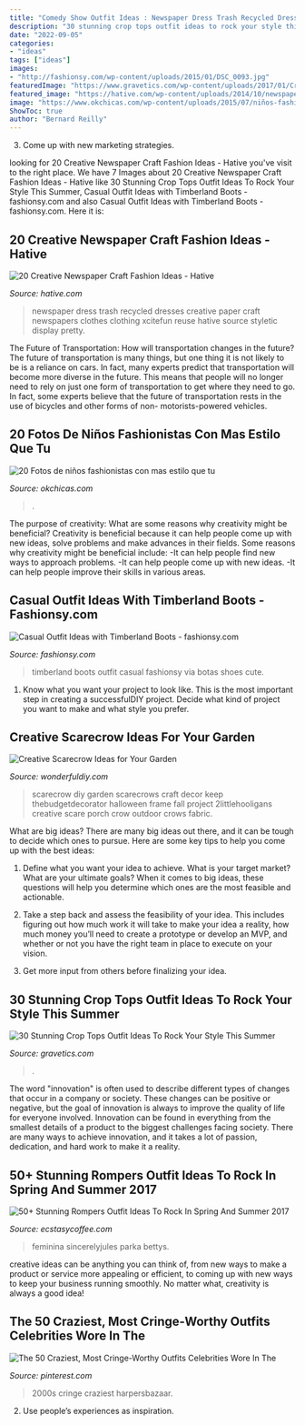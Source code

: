 ```yaml
---
title: "Comedy Show Outfit Ideas : Newspaper Dress Trash Recycled Dresses Creative Paper Craft Newspapers Clothes Clothing Xcitefun Reuse Hative Source Styletic Display Pretty"
description: "30 stunning crop tops outfit ideas to rock your style this summer"
date: "2022-09-05"
categories:
- "ideas"
tags: ["ideas"]
images:
- "http://fashionsy.com/wp-content/uploads/2015/01/DSC_0093.jpg"
featuredImage: "https://www.gravetics.com/wp-content/uploads/2017/01/Crop-Top-Outfit-Ideas33.jpg"
featured_image: "https://hative.com/wp-content/uploads/2014/10/newspaper-craft-fashion-ideas/15-creative-newspaper-craft-fashion-ideas.jpg"
image: "https://www.okchicas.com/wp-content/uploads/2015/07/niños-fashionistas-10.jpg"
ShowToc: true
author: "Bernard Reilly"
---
```



3. Come up with new marketing strategies.

	

		
looking for 20 Creative Newspaper Craft Fashion Ideas - Hative you've visit to the right place. We have 7 Images about 20 Creative Newspaper Craft Fashion Ideas - Hative like 30 Stunning Crop Tops Outfit Ideas To Rock Your Style This Summer, Casual Outfit Ideas with Timberland Boots - fashionsy.com and also Casual Outfit Ideas with Timberland Boots - fashionsy.com. Here it is:
		
    
## 20 Creative Newspaper Craft Fashion Ideas - Hative

<img loading=lazy src="https://hative.com/wp-content/uploads/2014/10/newspaper-craft-fashion-ideas/15-creative-newspaper-craft-fashion-ideas.jpg" onerror="this.onerror=null;this.src='https://tse4.mm.bing.net/th?id=OIP.IejDamsUQNQSrqNCzMfXuQHaKo&amp;pid=15.1';" alt="20 Creative Newspaper Craft Fashion Ideas - Hative">

_Source: hative.com_

>newspaper dress trash recycled dresses creative paper craft newspapers clothes clothing xcitefun reuse hative source styletic display pretty. 

	

The Future of Transportation: How will transportation changes in the future?
The future of transportation is many things, but one thing it is not likely to be is a reliance on cars. In fact, many experts predict that transportation will become more diverse in the future. This means that people will no longer need to rely on just one form of transportation to get where they need to go. In fact, some experts believe that the future of transportation rests in the use of bicycles and other forms of non- motorists-powered vehicles.

    
## 20 Fotos De Niños Fashionistas Con Mas Estilo Que Tu

<img loading=lazy src="https://www.okchicas.com/wp-content/uploads/2015/07/niños-fashionistas-10.jpg" onerror="this.onerror=null;this.src='https://tse2.mm.bing.net/th?id=OIP.C-ctXZGhe_X0GxIGQ0SRAwHaLG&amp;pid=15.1';" alt="20 Fotos de niños fashionistas con mas estilo que tu">

_Source: okchicas.com_

>. 

	

The purpose of creativity: What are some reasons why creativity might be beneficial?
Creativity is beneficial because it can help people come up with new ideas, solve problems and make advances in their fields. Some reasons why creativity might be beneficial include: 
-It can help people find new ways to approach problems. 
-It can help people come up with new ideas. 
-It can help people improve their skills in various areas.

    
## Casual Outfit Ideas With Timberland Boots - Fashionsy.com

<img loading=lazy src="http://fashionsy.com/wp-content/uploads/2015/01/DSC_0093.jpg" onerror="this.onerror=null;this.src='https://tse4.mm.bing.net/th?id=OIP.FQvJwaaa2DSUyZ8GR7ftdgHaKx&amp;pid=15.1';" alt="Casual Outfit Ideas with Timberland Boots - fashionsy.com">

_Source: fashionsy.com_

>timberland boots outfit casual fashionsy via botas shoes cute. 

	

1. Know what you want your project to look like. This is the most important step in creating a successfulDIY project. Decide what kind of project you want to make and what style you prefer.

    
## Creative Scarecrow Ideas For Your Garden

<img loading=lazy src="https://cdn.wonderfuldiy.com/wp-content/uploads/2017/06/Fabric-strip-scarecrow.jpg" onerror="this.onerror=null;this.src='https://tse1.mm.bing.net/th?id=OIP.yc87pjC_HxPXDiMUP8GMXwHaLT&amp;pid=15.1';" alt="Creative Scarecrow Ideas for Your Garden">

_Source: wonderfuldiy.com_

>scarecrow diy garden scarecrows craft decor keep thebudgetdecorator halloween frame fall project 2littlehooligans creative scare porch crow outdoor crows fabric. 

	

What are big ideas?
There are many big ideas out there, and it can be tough to decide which ones to pursue. Here are some key tips to help you come up with the best ideas:
1. Define what you want your idea to achieve. What is your target market? What are your ultimate goals? When it comes to big ideas, these questions will help you determine which ones are the most feasible and actionable.

2. Take a step back and assess the feasibility of your idea. This includes figuring out how much work it will take to make your idea a reality, how much money you’ll need to create a prototype or develop an MVP, and whether or not you have the right team in place to execute on your vision.

3. Get more input from others before finalizing your idea.

    
## 30 Stunning Crop Tops Outfit Ideas To Rock Your Style This Summer

<img loading=lazy src="https://www.gravetics.com/wp-content/uploads/2017/01/Crop-Top-Outfit-Ideas33.jpg" onerror="this.onerror=null;this.src='https://tse4.mm.bing.net/th?id=OIP.ZtfXcWHw-4RhVKMnszXkugHaLF&amp;pid=15.1';" alt="30 Stunning Crop Tops Outfit Ideas To Rock Your Style This Summer">

_Source: gravetics.com_

>. 

	

The word "innovation" is often used to describe different types of changes that occur in a company or society. These changes can be positive or negative, but the goal of innovation is always to improve the quality of life for everyone involved. Innovation can be found in everything from the smallest details of a product to the biggest challenges facing society. There are many ways to achieve innovation, and it takes a lot of passion, dedication, and hard work to make it a reality.

    
## 50+ Stunning Rompers Outfit Ideas To Rock In Spring And Summer 2017

<img loading=lazy src="https://www.ecstasycoffee.com/wp-content/uploads/2016/12/Romper-Outfit-Ideas4.jpg" onerror="this.onerror=null;this.src='https://tse2.mm.bing.net/th?id=OIP.xMz6Fmj6AulEZnv2UP7ydgHaLK&amp;pid=15.1';" alt="50+ Stunning Rompers Outfit Ideas To Rock In Spring And Summer 2017">

_Source: ecstasycoffee.com_

>feminina sincerelyjules parka bettys. 

	

creative ideas can be anything you can think of, from new ways to make a product or service more appealing or efficient, to coming up with new ways to keep your business running smoothly. No matter what, creativity is always a good idea!

    
## The 50 Craziest, Most Cringe-Worthy Outfits Celebrities Wore In The

<img loading=lazy src="https://i.pinimg.com/736x/70/07/e8/7007e84c244d7456335fc7fc9ea34463.jpg" onerror="this.onerror=null;this.src='https://tse4.mm.bing.net/th?id=OIP.5XRIVkupElf42TRkmc9DkQHaMz&amp;pid=15.1';" alt="The 50 Craziest, Most Cringe-Worthy Outfits Celebrities Wore In The">

_Source: pinterest.com_

>2000s cringe craziest harpersbazaar. 

	

2. Use people’s experiences as inspiration.

